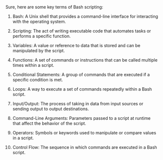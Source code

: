 Sure, here are some key terms of Bash scripting:

1. Bash: A Unix shell that provides a command-line interface for interacting with the operating system.

2. Scripting: The act of writing executable code that automates tasks or performs a specific function.

3. Variables: A value or reference to data that is stored and can be manipulated by the script.

4. Functions: A set of commands or instructions that can be called multiple times within a script.

5. Conditional Statements: A group of commands that are executed if a specific condition is met.

6. Loops: A way to execute a set of commands repeatedly within a Bash script.

7. Input/Output: The process of taking in data from input sources or sending output to output destinations.

8. Command-Line Arguments: Parameters passed to a script at runtime that affect the behavior of the script.

9. Operators: Symbols or keywords used to manipulate or compare values in a script.

10. Control Flow: The sequence in which commands are executed in a Bash script.
